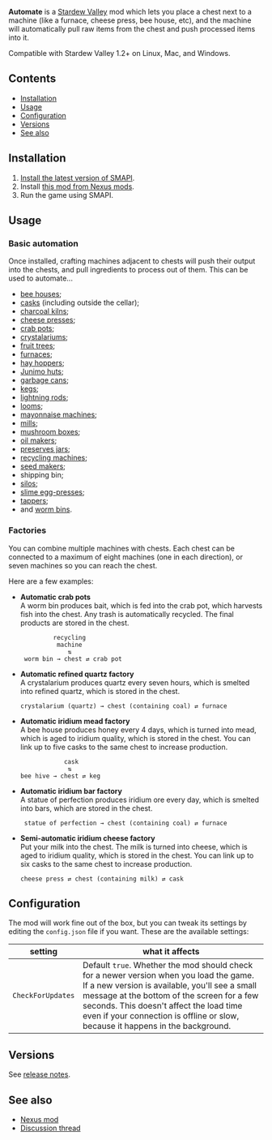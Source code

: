 ﻿**Automate** is a [Stardew Valley](http://stardewvalley.net/) mod which lets you place a chest
next to a machine (like a furnace, cheese press, bee house, etc), and the machine will
automatically pull raw items from the chest and push processed items into it.

Compatible with Stardew Valley 1.2+ on Linux, Mac, and Windows.

## Contents
* [Installation](#installation)
* [Usage](#usage)
* [Configuration](#configuration)
* [Versions](#versions)
* [See also](#see-also)

## Installation
1. [Install the latest version of SMAPI](http://canimod.com/guides/using-mods#installing-smapi).
3. Install [this mod from Nexus mods](http://www.nexusmods.com/stardewvalley/mods/1063).
4. Run the game using SMAPI.

## Usage
### Basic automation
Once installed, crafting machines adjacent to chests will push their output into the chests, and
pull ingredients to process out of them. This can be used to automate...
* [bee houses](http://stardewvalleywiki.com/Bee_House);
* [casks](http://stardewvalleywiki.com/Cask) (including outside the cellar);
* [charcoal kilns](http://stardewvalleywiki.com/Charcoal_Kiln);
* [cheese presses](http://stardewvalleywiki.com/Cheese_Press);
* [crab pots](http://stardewvalleywiki.com/Crab_Pot);
* [crystalariums](http://stardewvalleywiki.com/Crystalarium);
* [fruit trees](http://stardewvalleywiki.com/Fruit_Trees);
* [furnaces](http://stardewvalleywiki.com/Furnace);
* [hay hoppers](http://stardewvalleywiki.com/Hay_Hopper);
* [Junimo huts](http://stardewvalleywiki.com/Junimo_Hut);
* [garbage cans](http://stardewvalleywiki.com/Garbage_Can);
* [kegs](http://stardewvalleywiki.com/Keg);
* [lightning rods](http://stardewvalleywiki.com/Lightning_Rod);
* [looms](http://stardewvalleywiki.com/Loom);
* [mayonnaise machines](http://stardewvalleywiki.com/Mayonnaise_Machine);
* [mills](http://stardewvalleywiki.com/Mill);
* [mushroom boxes](http://stardewvalleywiki.com/The_Cave#Mushrooms);
* [oil makers](http://stardewvalleywiki.com/Oil_Maker);
* [preserves jars](http://stardewvalleywiki.com/Preserves_Jar);
* [recycling machines](http://stardewvalleywiki.com/Recycling_Machine);
* [seed makers](http://stardewvalleywiki.com/Seed_Maker);
* shipping bin;
* [silos](http://stardewvalleywiki.com/Silo);
* [slime egg-presses](http://stardewvalleywiki.com/Slime_Egg);
* [tappers](http://stardewvalleywiki.com/Tapper);
* and [worm bins](http://stardewvalleywiki.com/Worm_Bin).

### Factories
You can combine multiple machines with chests. Each chest can be connected to a maximum of eight
machines (one in each direction), or seven machines so you can reach the chest.

Here are a few examples:

* **Automatic crab pots**  
  A worm bin produces bait, which is fed into the crab pot, which harvests fish into the chest. Any
  trash is automatically recycled. The final products are stored in the chest.
  ```
           recycling
            machine
               ⇅
   worm bin → chest ⇄ crab pot
  ```

* **Automatic refined quartz factory**  
  A crystalarium produces quartz every seven hours, which is smelted into refined quartz, which is
  stored in the chest.
  ```
  crystalarium (quartz) → chest (containing coal) ⇄ furnace
  ```

* **Automatic iridium mead factory**  
  A bee house produces honey every 4 days, which is turned into mead, which is aged to iridium
  quality, which is stored in the chest. You can link up to five casks to the same chest to
  increase production.
  ```
              cask
               ⇅
  bee hive → chest ⇄ keg
  ```

* **Automatic iridium bar factory**  
  A statue of perfection produces iridium ore every day, which is smelted into bars, which are
  stored in the chest.
  ```
   statue of perfection → chest (containing coal) ⇄ furnace
  ```

* **Semi-automatic iridium cheese factory**  
  Put your milk into the chest. The milk is turned into cheese, which is aged to iridium quality,
  which is stored in the chest. You can link up to six casks to the same chest to increase
  production.
  ```
  cheese press ⇄ chest (containing milk) ⇄ cask
  ```

## Configuration
The mod will work fine out of the box, but you can tweak its settings by editing the `config.json`
file if you want. These are the available settings:

| setting           | what it affects
| ----------------- | -------------------
| `CheckForUpdates` | Default `true`. Whether the mod should check for a newer version when you load the game. If a new version is available, you'll see a small message at the bottom of the screen for a few seconds. This doesn't affect the load time even if your connection is offline or slow, because it happens in the background.

## Versions
See [release notes](release-notes.md).

## See also
* [Nexus mod](http://www.nexusmods.com/stardewvalley/mods/1063)
* [Discussion thread](http://community.playstarbound.com/threads/automate.131913)
